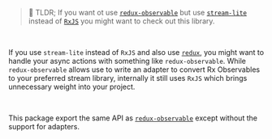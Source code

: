 > 💁 TLDR; If you want ot use [`redux-observable`](https://github.com/redux-observable/redux-observable) but use [`stream-lite`](https://github.com/pshev/stream-lite) instead of [`RxJS`](https://github.com/ReactiveX/RxJS) you might want to check out this library.

<br/>

If you use `stream-lite` instead of `RxJS` and also use [`redux`](https://github.com/reactjs/redux), 
you might want to handle your async actions with something like `redux-observable`.
While `redux-observable` allows use to write an adapter to convert Rx Observables to your preferred stream library, internally it still uses `RxJS` which brings unnecessary weight into your project.

<br/>

This package export the same API as [`redux-observable`](https://github.com/redux-observable/redux-observable) except without the support for adapters.
